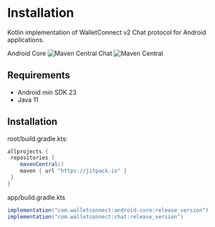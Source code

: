 # Installation

Kotlin implementation of WalletConnect v2 Chat protocol for Android applications.

Android Core ![Maven Central](https://img.shields.io/maven-central/v/com.walletconnect/android-core)
Chat ![Maven Central](https://img.shields.io/maven-central/v/com.walletconnect/chat)

## Requirements

* Android min SDK 23
* Java 11

## Installation
root/build.gradle.kts:
```gradle
allprojects {
 repositories {
    mavenCentral()
    maven { url "https://jitpack.io" }
 }
}
```

app/build.gradle.kts

```gradle
implementation("com.walletconnect:android-core:release_version")
implementation("com.walletconnect:chat:release_version")
```
